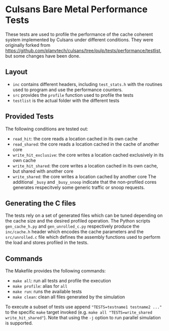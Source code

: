 # Culsans Bare Metal Performance Tests

These tests are used to profile the performance of the cache coherent system implemented by Culsans under different conditions. They were originally forked from https://github.com/planvtech/culsans/tree/pulp/tests/performance/testlist, but some changes have been done.

## Layout
- `inc` contains different headers, including `test_stats.h` with the routines used to program and use the performance counters.
- `src` provides the `profile` function used to profile the tests
- `testlist` is the actual folder with the different tests

## Provided Tests
The following conditions are tested out:
- `read_hit`: the core reads a location cached in its own cache
- `read_shared`: the core reads a location cached in the cache of another core
- `write_hit_exclusive`: the core writes a location cached exclusively in its own cache
- `write_hit_shared`: the core writes a location cached in its own cache, but shared with another core
- `write_shared`: the core writes a location cached by another core
The additional `_busy` and `_busy_snoop` indicate that the non-profiled cores generates respecitvely some generic traffic or snoop requests.

## Generating the C files
The tests rely on a set of generated files which can be tuned depending on the cache size and the desired profiled operation. The Python scripts `gen_cache_h.py` and `gen_unrolled_c.py` respectively produce the `inc/cache.h` header which encodes the cache parameters and the `src/unrolled.c` file which defines the assembly functions used to perform the load and stores profiled in the tests.

## Commands
The Makefile provides the following commands:
- `make all`: run all tests and profile the execution
- `make profile`: alias for `all`
- `make run`: runs the available tests
- `make clean`: clean all files generated by the simulation

To execute a subset of tests use append `"TESTS=testname1 testname2 ..."` to the specific `make` target invoked (e.g. `make all "TESTS=write_shared write_hit_shared"`). Note that using the `-j` option to run parallel simulation is supported.
